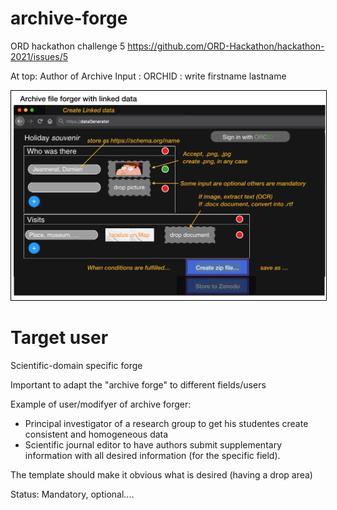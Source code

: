 # archive-forge
ORD hackathon challenge 5 https://github.com/ORD-Hackathon/hackathon-2021/issues/5

At top:
Author of Archive
Input : ORCHID : write firstname lastname

<img style="border:1px solid black;" src="images/demo.png" width="600" alt="Example of archive forger." />

# Target user

Scientific-domain specific forge

Important to adapt the "archive forge" to different fields/users

Example of user/modifyer of archive forger:

- Principal investigator of a research group to get his studentes create consistent and homogeneous data
- Scientific journal editor to have authors submit supplementary information with all desired information (for the specific field).

The template should make it obvious what is desired (having a drop area)

Status: Mandatory, optional....

